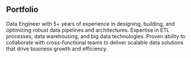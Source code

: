 ## Portfolio
Data Engineer with 5+ years of experience in designing, building, and optimizing robust data pipelines and architectures. Expertise in ETL processes, data warehousing, and big data technologies. Proven ability to collaborate with cross-functional teams to deliver scalable data solutions that drive business growth and efficiency.
 
